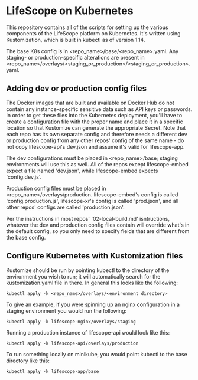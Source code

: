 # LifeScope on Kubernetes

This repository contains all of the scripts for setting up the various components of the LifeScope platform on Kubernetes.
It's written using Kustomization, which is built in kubectl as of version 1.14.

The base K8s config is in <repo_name>/base/<repo_name>.yaml. Any staging- or production-specific alterations are
present in <repo_name>/overlays/<staging_or_production>/<staging_or_production>.yaml.

## Adding dev or production config files

The Docker images that are built and available on Docker Hub do not contain any instance-specific sensitive data
such as API keys or passwords. In order to get these files into the Kubernetes deployment, you'll have to create
a configuration file with the proper name and place it in a specific location so that Kustomize can generate the appropriate Secret.
Note that each repo has its own separate config and therefore needs a different dev or production config from any
other repos' config of the same name - do not copy lifescope-api's dev.json and assume it's valid for lifescope-app.

The dev configurations must be placed in <repo_name>/base; staging environments will use this as well. 
All of the repos except lifescope-embed expect a file named 'dev.json', while lifescope-embed expects 'config.dev.js'.

Production config files must be placed in <repo_name>/overlays/production.
lifescope-embed's config is called 'config.production.js',  lifescope-xr's config is called 'prod.json', and all other
repos' configs are called 'production.json'.

Per the instructions in most repos' '02-local-build.md' isntructions, whatever the dev and production config files
contain will override what's in the default config, so you only need to specify fields that are different from the
base config. 

## Configure Kubernetes with Kustomization files

Kustomize should be run by pointing kubectl to the directory of the environment you wish to run; it will automatically
search for the kustomization.yaml file in there. In general this looks like the following:

```kubectl apply -k <repo_name>/overlays/<environment directory>```

To give an example, if you were spinning up an nginx configuration in a staging environment you would run the following:

```kubectl apply -k lifescope-nginx/overlays/staging```

Running a production instance of lifescope-api would look like this:

```kubectl apply -k lifescope-api/overlays/production```

To run something locally on minikube, you would point kubectl to the base directory like this:

```kubectl apply -k lifescope-app/base```